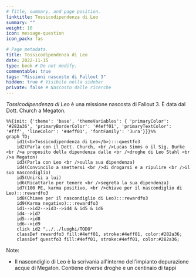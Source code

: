 ```yaml
---
# Title, summary, and page position.
linktitle: Tossicodipendenza di Leo
summary: ""
weight: 10
icon: message-question
icon_pack: fas

# Page metadata.
title: Tossicodipendenza di Leo
date: 2022-11-15
type: book # Do not modify.
commentable: true
tags: "Missioni nascoste di Fallout 3"
hidden: true # Visibile nella sidebar
private: false # Nascosto dalle ricerche
---
```


*Tossicodipendenza di Leo* è una missione nascosta di Fallout 3. È data dal Dott. Church a Megaton.



```mermaid
%%{init: {'theme': 'base', 'themeVariables': { 'primaryColor': '#282a36', 'primaryBorderColor': '#4eff01', 'primaryTextColor': '#fff', 'lineColor': '#4eff01', 'fontFamily': 'Jura'}}}%%
graph TD;
    id1(<b>Tossicodipendenza di Leo</b>):::questfo3
    id2(Parla con il Dott. Church, <br />Lucas Simms o il Sig. Burke <br />a proposito della dipendenza dalle <br />droghe di Leo Stahl <br />a Megaton)
    id3(Parla con Leo <br />sulla sua dipendenza)
    id4(Convincilo a smettersi <br />di drogarsi e a ripulire <br />il suo nascondiglio)
    id5(Unirsi a lui)
    id6(Ricattarlo per tenere <br />segreta la sua dipendenza)
    id7(100 PE, karma positivo, <br />chiave per il nascondiglio di Leo):::rewardfo3
    id8(Chiave per il nascondiglio di Leo):::rewardfo3
    id9(Karma negativo):::rewardfo3
    id1-->id2-->id3-->id4 & id5 & id6
    id4-->id7
    id5-->id8
    id6-->id9
    click id2 "../../luoghi/TODO"
    classDef rewardfo3 fill:#4eff01, stroke:#4eff01, color:#282a36;
    classDef questfo3 fill:#4eff01, stroke:#4eff01, color:#282a36;
```

Note:
- Il nascondiglio di Leo è la scrivania all'interno dell'impianto depurazione acque di Megaton. Contiene diverse droghe e un centinaio di tappi